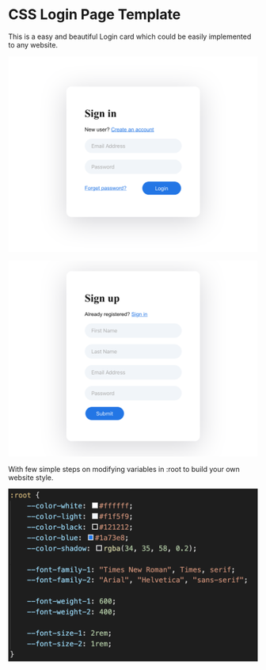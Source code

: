# CSS Login Page Template

This is a easy and beautiful Login card which could be easily implemented to any website.

![Sign in page](https://github.com/TimLaiTW/Login-page-template/blob/master/public/img/signin.png)

![Sign up page](https://github.com/TimLaiTW/Login-page-template/blob/master/public/img/signup.png)

With few simple steps on modifying variables in :root to build your own website style.

![root var](https://github.com/TimLaiTW/Login-page-template/blob/master/public/img/root_var.png)
